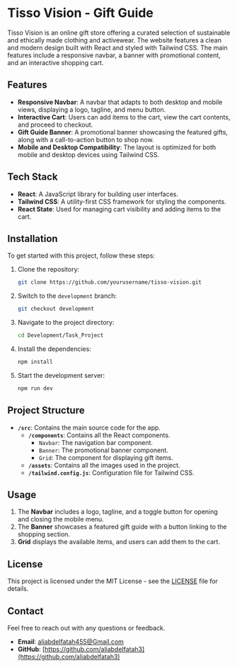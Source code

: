 # Tisso Vision - Gift Guide

Tisso Vision is an online gift store offering a curated selection of sustainable and ethically made clothing and activewear. The website features a clean and modern design built with React and styled with Tailwind CSS. The main features include a responsive navbar, a banner with promotional content, and an interactive shopping cart.

## Features

- **Responsive Navbar**: A navbar that adapts to both desktop and mobile views, displaying a logo, tagline, and menu button.
- **Interactive Cart**: Users can add items to the cart, view the cart contents, and proceed to checkout.
- **Gift Guide Banner**: A promotional banner showcasing the featured gifts, along with a call-to-action button to shop now.
- **Mobile and Desktop Compatibility**: The layout is optimized for both mobile and desktop devices using Tailwind CSS.

## Tech Stack

- **React**: A JavaScript library for building user interfaces.
- **Tailwind CSS**: A utility-first CSS framework for styling the components.
- **React State**: Used for managing cart visibility and adding items to the cart.

## Installation

To get started with this project, follow these steps:

1. Clone the repository:
    ```bash
    git clone https://github.com/yourusername/tisso-vision.git
    ```
2. Switch to the `development` branch:
    ```bash
    git checkout development
    ```
3. Navigate to the project directory:
    ```bash
    cd Development/Task_Project
    ```
4. Install the dependencies:
    ```bash
    npm install
    ```
5. Start the development server:
    ```bash
    npm run dev
    ```

## Project Structure

- **`/src`**: Contains the main source code for the app.
  - **`/components`**: Contains all the React components.
    - `Navbar`: The navigation bar component.
    - `Banner`: The promotional banner component.
    - `Grid`: The component for displaying gift items.
  - **`/assets`**: Contains all the images used in the project.
  - **`/tailwind.config.js`**: Configuration file for Tailwind CSS.

## Usage

1. The **Navbar** includes a logo, tagline, and a toggle button for opening and closing the mobile menu.
2. The **Banner** showcases a featured gift guide with a button linking to the shopping section.
3. **Grid** displays the available items, and users can add them to the cart.

## License

This project is licensed under the MIT License - see the [LICENSE](LICENSE) file for details.

## Contact

Feel free to reach out with any questions or feedback.

- **Email**: aliabdelfatah455@Gmail.com
- **GitHub**: [https://github.com/aliabdelfatah3](https://github.com/aliabdelfatah3)

